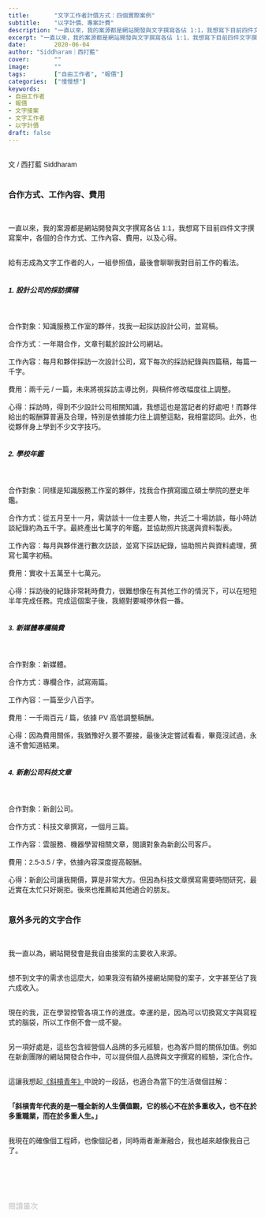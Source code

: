 ```yaml
---
title:       "文字工作者計價方式：四個實際案例"
subtitle:    "以字計價、專案計費"
description: "一直以來，我的案源都是網站開發與文字撰寫各佔 1:1，我想寫下目前四件文字撰寫案中，各個的合作方式、工作內容、費用，以及心得。給有志成為文字工作者的人，一組參照值，最後會聊聊我對目前工作的看法。"
excerpt: "一直以來，我的案源都是網站開發與文字撰寫各佔 1:1，我想寫下目前四件文字撰寫案中，各個的合作方式、工作內容、費用，以及心得。給有志成為文字工作者的人，一組參照值，最後會聊聊我對目前工作的看法。"
date:        2020-06-04
author: "Siddharam｜西打藍"
cover:       ""
image:       ""
tags:        ["自由工作者", "報價"]
categories:  ["慢慢想"]
keywords:
- 自由工作者
- 報價
- 文字接案
- 文字工作者
- 以字計價
draft: false
---
```


<article style="font-family: 'Noto Sans TC', '微軟正黑體', sans-serif; font-weight: 300;">

<br>文 / 西打藍 Siddharam<br><br>

<h3 class="article-h1-color">合作方式、工作內容、費用</h3><br>

一直以來，我的案源都是網站開發與文字撰寫各佔 1:1，我想寫下目前四件文字撰寫案中，各個的合作方式、工作內容、費用，以及心得。<br><br>

給有志成為文字工作者的人，一組參照值，最後會聊聊我對目前工作的看法。<br><br>

<h5 class="article-h1-color">1. 設計公司的採訪撰稿</h5><br>

合作對象：知識服務工作室的夥伴，找我一起採訪設計公司，並寫稿。<br><br>
合作方式：一年期合作，文章刊載於設計公司網站。<br><br>
工作內容：每月和夥伴採訪一次設計公司，寫下每次的採訪紀錄與四篇稿，每篇一千字。<br><br>
費用：兩千元 / 一篇，未來將視採訪主導比例，與稿件修改幅度往上調整。<br><br>
心得：採訪時，得到不少設計公司相關知識，我想這也是當記者的好處吧！而夥伴給出的報酬算普遍及合理，特別是依據能力往上調整這點，我相當認同。此外，也從夥伴身上學到不少文字技巧。<br><br>


<h5 class="article-h1-color">2. 學校年鑑</h5><br>

合作對象：同樣是知識服務工作室的夥伴，找我合作撰寫國立碩士學院的歷史年鑑。<br><br>
合作方式：從五月至十一月，需訪談十一位主要人物，共近二十場訪談，每小時訪談紀錄約為五千字。最終產出七萬字的年鑑，並協助照片挑選與資料製表。<br><br>
工作內容：每月與夥伴進行數次訪談，並寫下採訪紀錄，協助照片與資料處理，撰寫七萬字初稿。<br><br>
費用：實收十五萬至十七萬元。<br><br>
心得：採訪後的紀錄非常耗時費力，很難想像在有其他工作的情況下，可以在短短半年完成任務。完成這個案子後，我絕對要喊停休假一番。<br><br>


<h5 class="article-h1-color">3. 新媒體專欄稿費</h5><br>

合作對象：新媒體。<br><br>
合作方式：專欄合作，試寫兩篇。<br><br>
工作內容：一篇至少八百字。<br><br>
費用：一千兩百元 / 篇，依據 PV 高低調整稿酬。<br><br>
心得：因為費用關係，我猶豫好久要不要接，最後決定嘗試看看，畢竟沒試過，永遠不會知道結果。<br><br>

<h5 class="article-h1-color">4. 新創公司科技文章</h5><br>

合作對象：新創公司。<br><br>
合作方式：科技文章撰寫，一個月三篇。<br><br>
工作內容：雲服務、機器學習相關文章，閱讀對象為新創公司客戶。<br><br>
費用：2.5-3.5 / 字，依據內容深度提高報酬。<br><br>
心得：新創公司讓我開價，算是非常大方。但因為科技文章撰寫需要時間研究，最近實在太忙只好婉拒。後來也推薦給其他適合的朋友。<br><br>

<h3 class="article-h1-color">意外多元的文字合作</h3><br>

我一直以為，網站開發會是我自由接案的主要收入來源。<br><br>

想不到文字的需求也這麼大，如果我沒有額外接網站開發的案子，文字甚至佔了我六成收入。<br><br>

現在的我，正在學習控管各項工作的進度。幸運的是，因為可以切換寫文字與寫程式的腦袋，所以工作倒不會一成不變。<br><br>

另一項好處是，這些包含經營個人品牌的多元經驗，也為客戶間的關係加值。例如在新創團隊的網站開發合作中，可以提供個人品牌與文字撰寫的經驗，深化合作。<br><br>

這讓我想起<a href="https://m.facebook.com/story.php?story_fbid=126976162247273&id=104806204464269" target="_blank">《斜槓青年》</a>中說的一段話，也適合為當下的生活做個註解：<br><br>

<b>「斜槓青年代表的是一種全新的人生價值觀，它的核心不在於多重收入，也不在於多重職業，而在於多重人生。」</b><br><br>

我現在的確像個工程師，也像個記者，同時兩者漸漸融合，我也越來越像我自己了。<br><br>

<br><br><br>

</article>

<div style="color: #bfbfbf; font-size: 15px;" id="busuanzi_container_page_pv">
  閱讀量<span id="busuanzi_value_page_pv"></span>次
</div>

<script src="../../js/post.js"></script>




